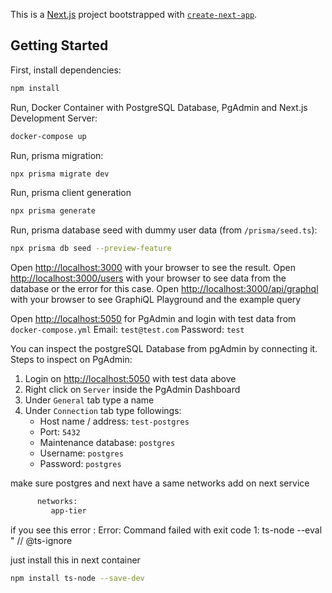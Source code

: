 This is a [Next.js](https://nextjs.org/) project bootstrapped with [`create-next-app`](https://github.com/vercel/next.js/tree/canary/packages/create-next-app).

## Getting Started

First, install dependencies:

```bash
npm install
```

Run, Docker Container with PostgreSQL Database, PgAdmin and Next.js Development Server:

```bash
docker-compose up
```

Run, prisma migration:

```bash
npx prisma migrate dev
```

Run, prisma client generation

```bash
npx prisma generate
```

Run, prisma database seed with dummy user data (from `/prisma/seed.ts`):

```bash
npx prisma db seed --preview-feature
```

Open [http://localhost:3000](http://localhost:3000) with your browser to see the result.
Open [http://localhost:3000/users](http://localhost:3000/users) with your browser to see data from the database or the error for this case.
Open [http://localhost:3000/api/graphql](http://localhost:3000/api/graphql) with your browser to see GraphiQL Playground and the example query

Open [http://localhost:5050](http://localhost:5050) for PgAdmin and login with test data from `docker-compose.yml`
Email: `test@test.com`
Password: `test`

You can inspect the postgreSQL Database from pgAdmin by connecting it.
Steps to inspect on PgAdmin:

1. Login on [http://localhost:5050](http://localhost:5050) with test data above
2. Right click on `Server` inside the PgAdmin Dashboard
3. Under `General` tab type a name
4. Under `Connection` tab type followings:
   - Host name / address: `test-postgres`
   - Port: `5432`
   - Maintenance database: `postgres`
   - Username: `postgres`
   - Password: `postgres`

make sure postgres and next have a same networks
add on next service
```bash
      networks:
         app-tier
```

if you see this error : Error: Command failed with exit code 1: ts-node --eval "
// @ts-ignore

just install this in next container
```bash
npm install ts-node --save-dev
```
